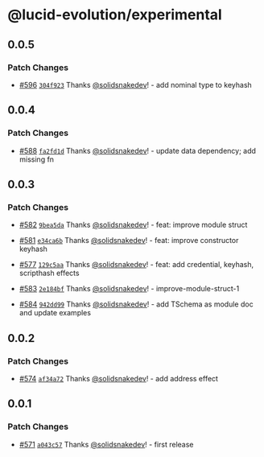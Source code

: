 # @lucid-evolution/experimental

## 0.0.5

### Patch Changes

- [#596](https://github.com/Anastasia-Labs/lucid-evolution/pull/596) [`304f923`](https://github.com/Anastasia-Labs/lucid-evolution/commit/304f92323f27d2a9098897681182eb16e25b843c) Thanks [@solidsnakedev](https://github.com/solidsnakedev)! - add nominal type to keyhash

## 0.0.4

### Patch Changes

- [#588](https://github.com/Anastasia-Labs/lucid-evolution/pull/588) [`fa2fd1d`](https://github.com/Anastasia-Labs/lucid-evolution/commit/fa2fd1dcceb88fdc83a70d4042d2b6e6f8f2e393) Thanks [@solidsnakedev](https://github.com/solidsnakedev)! - update data dependency; add missing fn

## 0.0.3

### Patch Changes

- [#582](https://github.com/Anastasia-Labs/lucid-evolution/pull/582) [`9bea5da`](https://github.com/Anastasia-Labs/lucid-evolution/commit/9bea5dab9676872daa54cb917b2db42e69ef1ce6) Thanks [@solidsnakedev](https://github.com/solidsnakedev)! - feat: improve module struct

- [#581](https://github.com/Anastasia-Labs/lucid-evolution/pull/581) [`e34ca6b`](https://github.com/Anastasia-Labs/lucid-evolution/commit/e34ca6bdf663ee31f1956d0e3a61b0a052d36faa) Thanks [@solidsnakedev](https://github.com/solidsnakedev)! - feat: improve constructor keyhash

- [#577](https://github.com/Anastasia-Labs/lucid-evolution/pull/577) [`129c5aa`](https://github.com/Anastasia-Labs/lucid-evolution/commit/129c5aa3e2bcdaa3e03485b8d8f60e928246fa91) Thanks [@solidsnakedev](https://github.com/solidsnakedev)! - feat: add credential, keyhash, scripthash effects

- [#583](https://github.com/Anastasia-Labs/lucid-evolution/pull/583) [`2e184bf`](https://github.com/Anastasia-Labs/lucid-evolution/commit/2e184bf2eb7cf276c2fbc13057aac6880f35e082) Thanks [@solidsnakedev](https://github.com/solidsnakedev)! - improve-module-struct-1

- [#584](https://github.com/Anastasia-Labs/lucid-evolution/pull/584) [`942dd99`](https://github.com/Anastasia-Labs/lucid-evolution/commit/942dd99bc3e4374b7a334b73ee2f0bbdb44e2a90) Thanks [@solidsnakedev](https://github.com/solidsnakedev)! - add TSchema as module doc and update examples

## 0.0.2

### Patch Changes

- [#574](https://github.com/Anastasia-Labs/lucid-evolution/pull/574) [`af34a72`](https://github.com/Anastasia-Labs/lucid-evolution/commit/af34a72fffb6bc64714471f036f4402bab9f05e5) Thanks [@solidsnakedev](https://github.com/solidsnakedev)! - add address effect

## 0.0.1

### Patch Changes

- [#571](https://github.com/Anastasia-Labs/lucid-evolution/pull/571) [`a043c57`](https://github.com/Anastasia-Labs/lucid-evolution/commit/a043c573e18403dff7562a6a743d39073ede3068) Thanks [@solidsnakedev](https://github.com/solidsnakedev)! - first release
